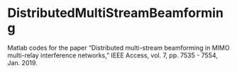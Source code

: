 # DistributedMultiStreamBeamforming
Matlab codes for the paper “Distributed multi-stream beamforming in MIMO multi-relay interference networks,” IEEE Access, vol. 7, pp. 7535 - 7554, Jan. 2019.
